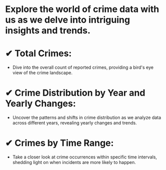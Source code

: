 
# Explore the world of crime data with us as we delve into intriguing insights and trends.

# ✔ Total Crimes:
   - Dive into the overall count of reported crimes, providing a bird's eye view of the crime landscape.

# ✔ Crime Distribution by Year and Yearly Changes:
   - Uncover the patterns and shifts in crime distribution as we analyze data across different years, revealing yearly changes and trends.

# ✔ Crimes by Time Range:
   - Take a closer look at crime occurrences within specific time intervals, shedding light on when incidents are more likely to happen.
